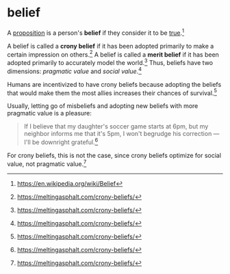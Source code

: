 # belief

A [proposition](../math/type-theory/proposition.md) is a person's **belief** if they consider
it to be [true](../logic/true.md).[^1]

A belief is called a **crony belief** if it has been adopted primarily to make a
certain impression on others.[^2] A belief is called a **merit belief** if it
has been adopted primarily to accurately model the world.[^2] Thus, beliefs have
two dimensions: _pragmatic value_ and _social value_.[^2]

Humans are incentivized to have crony beliefs because adopting the beliefs that
would make them the most allies increases their chances of survival.[^2]

Usually, letting go of misbeliefs and adopting new beliefs with more pragmatic
value is a pleasure:

> If I believe that my daughter's soccer game starts at 6pm, but my neighbor
> informs me that it's 5pm, I won't begrudge his correction — I'll be downright
> grateful.[^2]

For crony beliefs, this is not the case, since crony beliefs optimize for social
value, not pragmatic value.[^2]

[^1]: https://en.wikipedia.org/wiki/Belief
[^2]: https://meltingasphalt.com/crony-beliefs/
